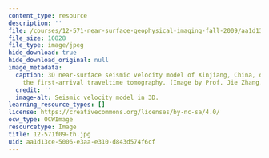 ```yaml
---
content_type: resource
description: ''
file: /courses/12-571-near-surface-geophysical-imaging-fall-2009/aa1d13ce5006e3aae310d843d574f6cf_12-571f09-th.jpg
file_size: 10828
file_type: image/jpeg
hide_download: true
hide_download_original: null
image_metadata:
  caption: 3D near-surface seismic velocity model of Xinjiang, China, derived from
    the first-arrival traveltime tomography. (Image by Prof. Jie Zhang.)
  credit: ''
  image-alt: Seismic velocity model in 3D.
learning_resource_types: []
license: https://creativecommons.org/licenses/by-nc-sa/4.0/
ocw_type: OCWImage
resourcetype: Image
title: 12-571f09-th.jpg
uid: aa1d13ce-5006-e3aa-e310-d843d574f6cf
---
```

